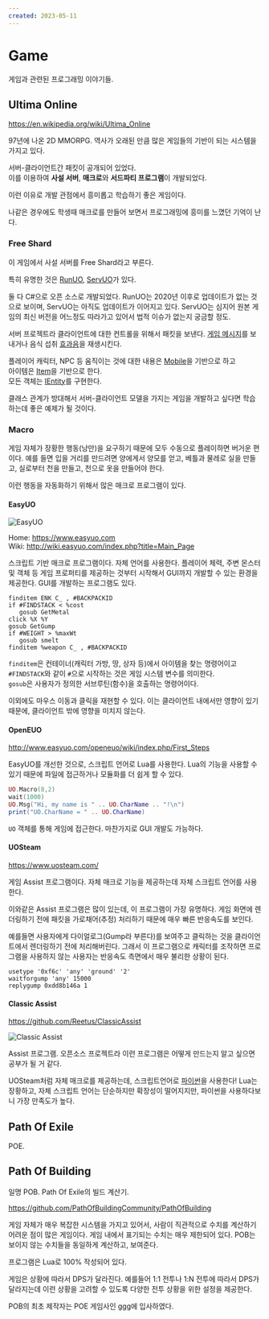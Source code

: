 ```yaml
---
created: 2023-05-11
---
```

# Game

게임과 관련된 프로그래밍 이야기들.

## Ultima Online

https://en.wikipedia.org/wiki/Ultima_Online

97년에 나온 2D MMORPG. 역사가 오래된 만큼 많은 게임들의 기반이 되는 시스템을 가지고 있다.

서버-클라이언트간 패킷이 공개되어 있었다.\
이를 이용하여 **사설 서버**, **매크로**와 **서드파티 프로그램**이 개발되었다.

이런 이유로 개발 관점에서 흥미롭고 학습하기 좋은 게임이다.

나같은 경우에도 학생때 매크로를 만들어 보면서 프로그래밍에 흥미를 느꼈던 기억이 난다.

### Free Shard

이 게임에서 사설 서버를 Free Shard라고 부른다.

특히 유명한 것은 [RunUO](https://github.com/runuo/runuo), [ServUO](https://github.com/ServUO/ServUO)가 있다.

둘 다 C#으로 오픈 소스로 개발되었다. RunUO는 2020년 이후로 업데이트가 없는 것으로 보이며, ServUO는 아직도 업데이트가 이어지고 있다.
ServUO는 심지어 원본 게임의 최신 버전을 어느정도 따라가고 있어서 법적 이슈가 없는지 궁금할 정도.

서버 프로젝트라 클라이언트에 대한 컨트롤을 위해서 패킷을 보낸다.
[게임 메시지](https://github.com/ServUO/ServUO/blob/8b75a7bbf5984585804c771078e5ba8427d2a5c5/Scripts/Items/Equipment/Weapons/ShepherdsCrook.cs#L48)를 보내거나
음식 섭취 [효과음](https://github.com/ServUO/ServUO/blob/8b75a7bbf5984585804c771078e5ba8427d2a5c5/Scripts/Items/Consumables/Food.cs#L152)을 재생시킨다.

플레이어 캐릭터, NPC 등 움직이는 것에 대한 내용은 [Mobile](https://github.com/ServUO/ServUO/blob/master/Server/Mobile.cs)을 기반으로 하고\
아이템은 [Item](https://github.com/ServUO/ServUO/blob/master/Server/Item.cs#L666)을 기반으로 한다.\
모든 객체는 [IEntity](https://github.com/ServUO/ServUO/blob/master/Server/IEntity.cs#L7)를 구현한다.

클래스 관계가 방대해서 서버-클라이언트 모델을 가지는 게임을 개발하고 싶다면 학습하는데 좋은 예제가 될 것이다.

### Macro

게임 자체가 장황한 행동(낭만)을 요구하기 때문에 모두 수동으로 플레이하면 버거운 편이다.
예를 들면 입을 거리를 만드려면 양에게서 양모를 얻고, 베틀과 물레로 실을 만들고, 실로부터 천을 만들고, 천으로 옷을 만들어야 한다.

이런 행동을 자동화하기 위해서 많은 매크로 프로그램이 있다.

#### EasyUO

![EasyUO](https://pangaea.myramidnight.com/wiki/images/thumb/b/bb/Easyuo.png/300px-Easyuo.png)

Home: https://www.easyuo.com \
Wiki: http://wiki.easyuo.com/index.php?title=Main_Page

스크립트 기반 매크로 프로그램이다. 자체 언어를 사용한다.
플레이어 체력, 주변 몬스터 및 객체 등 게임 프로퍼티를 제공하는 것부터 시작해서 GUI까지 개발할 수 있는 환경을 제공한다.
GUI를 개발하는 프로그램도 있다.

```easyuo
finditem ENK C_ , #BACKPACKID
if #FINDSTACK < %cost
   gosub GetMetal
click %X %Y
gosub GetGump
if #WEIGHT > %maxWt
   gosub smelt
finditem %weapon C_ , #BACKPACKID
```

`finditem`은 컨테이너(캐릭터 가방, 땅, 상자 등)에서 아이템을 찾는 명령어이고\
`#FINDSTACK`와 같이 `#`으로 시작하는 것은 게임 시스템 변수를 의미한다.\
`gosub`은 사용자가 정의한 서브루틴(함수)을 호출하는 명령어이다.

이외에도 마우스 이동과 클릭을 재현할 수 있다.
이는 클라이언트 내에서만 영향이 있기 때문에, 클라이언트 밖에 영향을 미치지 않는다.

#### OpenEUO

http://www.easyuo.com/openeuo/wiki/index.php/First_Steps

EasyUO를 개선한 것으로, 스크립트 언어로 Lua를 사용한다.
Lua의 기능을 사용할 수 있기 때문에 파일에 접근하거나 모듈화를 더 쉽게 할 수 있다.

```lua
UO.Macro(8,2)
wait(1000)
UO.Msg("Hi, my name is " .. UO.CharName .. "!\n")
print("UO.CharName = " .. UO.CharName)
```

`UO` 객체를 통해 게임에 접근한다.
마찬가지로 GUI 개발도 가능하다.

#### UOSteam

https://www.uosteam.com/

게임 Assist 프로그램이다. 자체 매크로 기능을 제공하는데 자체 스크립트 언어를 사용한다.

이와같은 Assist 프로그램은 많이 있는데, 이 프로그램이 가장 유명하다.
게임 화면에 렌더링하기 전에 패킷을 가로채어(추정) 처리하기 때문에 매우 빠른 반응속도를 보인다.

예를들면 사용자에게 다이얼로그(Gump라 부른다)를 보여주고 클릭하는 것을 클라이언트에서 렌더링하기 전에 처리해버린다.
그래서 이 프로그램으로 캐릭터를 조작하면 프로그램을 사용하지 않는 사용자는 반응속도 측면에서 매우 불리한 상황이 된다.

```uos
usetype '0xf6c' 'any' 'ground' '2'
waitforgump 'any' 15000
replygump 0xdd8b146a 1
```

#### Classic Assist

https://github.com/Reetus/ClassicAssist

![Classic Assist](https://user-images.githubusercontent.com/6239195/73602827-d51b7e00-45b4-11ea-96c4-64bef454e36f.png)

Assist 프로그램. 오픈소스 프로젝트라 이런 프로그램은 어떻게 만드는지 알고 싶으면 공부가 될 거 같다.

UOSteam처럼 자체 매크로를 제공하는데, 스크립트언어로 [파이썬](./python.md)을 사용한다!
Lua는 장황하고, 자체 스크립트 언어는 단순하지만 확장성이 떨어지지만, 파이썬을 사용하다보니 가장 만족도가 높다.

## Path Of Exile

POE.

## Path Of Building

일명 POB. Path Of Exile의 빌드 계산기.

https://github.com/PathOfBuildingCommunity/PathOfBuilding

게임 자체가 매우 복잡한 시스템을 가지고 있어서, 사람이 직관적으로 수치를 계산하기 어려운 점이 많은 게임이다.
게임 내에서 표기되는 수치는 매우 제한되어 있다. POB는 보이지 않는 수치들을 동일하게 계산하고, 보여준다.

프로그램은 Lua로 100% 작성되어 있다.

게임은 상황에 따라서 DPS가 달라진다. 예를들어 1:1 전투나 1:N 전투에 따라서 DPS가 달라지는데 이런 상황을 고려할 수 있도록 다양한 전투 상황을 위한 설정을 제공한다.

POB의 최초 제작자는 POE 게임사인 ggg에 입사하였다.
